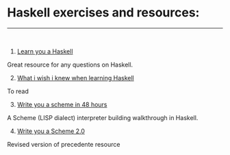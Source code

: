 # Haskell exercises and resources:
<hr></br>


1. [Learn you a Haskell](http://learnyouahaskell.com/)

Great resource for any questions on Haskell.

2. [What i wish i knew when learning Haskell](http://dev.stephendiehl.com/hask/)

To read

3. [Write you a scheme in 48 hours](https://upload.wikimedia.org/wikipedia/commons/a/aa/Write_Yourself_a_Scheme_in_48_Hours.pdf)

A Scheme (LISP dialect) interpreter building walkthrough in Haskell.

4. [Write you a Scheme 2.0](https://wespiser.com/writings/wyas/00_overview.html)

Revised version of precedente resource
